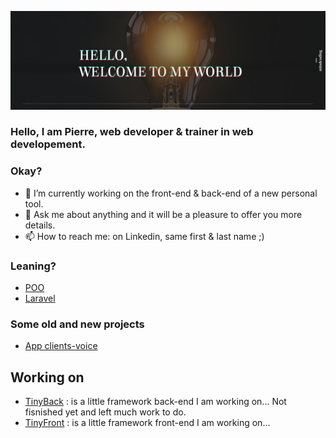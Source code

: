 ![about](linkedin.png)

### Hello, I am Pierre, web developer & trainer in web developement.

### Okay?
- 🔭 I’m currently working on the front-end & back-end of a new personal tool. 
- 💬 Ask me about anything and it will be a pleasure to offer you more details.
- 📫 How to reach me: on Linkedin, same first & last name ;)

### Leaning? 
- [POO](https://github.com/pierrenoel/POO-Briefing)
- [Laravel](https://github.com/pierrenoel/Laravel-Briefing)

### Some old and new projects
- [App clients-voice](https://github.com/pierrenoel/App-Clients-invoices)

## Working on
- [TinyBack](https://github.com/pierrenoel/TinyBack) : is a little framework back-end I am working on... Not fisnished yet and left much work to do.
- [TinyFront](https://github.com/pierrenoel/TInyFront) : is a little framework front-end I am working on...

